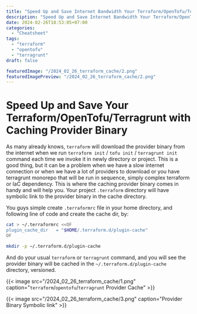 ```yaml
---
title: "Speed Up and Save Internet Bandwidth Your Terraform/OpenTofu/Terragrunt with Caching Provider Binary"
description: "Speed Up and Save Internet Bandwidth Your Terraform/OpenTofu/Terragrunt with Caching Provider Binary"
date: 2024-02-26T18:53:05+07:00
categories:
  - "Cheatsheet"
tags:
  - "terraform"
  - "opentofu"
  - "terragrunt"
draft: false

featuredImage: "/2024_02_26_terraform_cache/2.png"
featuredImagePreview: "/2024_02_26_terraform_cache/2.png"
---
```


# Speed Up and Save Your Terraform/OpenTofu/Terragrunt with Caching Provider Binary

As many already knows, `terraform` will download the provider binary from the internet when we run `terraform init` / `tofu init` / `terragrunt init` command each time we invoke it in newly directory or project. This is a good thing, but it can be a problem when we have a slow internet connection or when we have a lot of providers to download or you have terragrunt monorepo that will be run in sequence, simply complex terraform or IaC dependency. This is where the caching provider binary comes in handy and will help you. Your project `.terraform` directory will have symbolic link to the provider binary in the cache directory.

You guys simple create `.terraformrc` file in your home directory, and following line of code and create the cache dir, by:

```bash
cat > ~/.terraformrc <<OF
plugin_cache_dir   = "$HOME/.terraform.d/plugin-cache"
OF

mkdir -p ~/.terraform.d/plugin-cache
```

And do your usual `terraform` or `terragrunt` command, and you will see the provider binary will be cached in the `~/.terraform.d/plugin-cache` directory, versioned.

{{< image src="/2024_02_26_terraform_cache/1.png" caption="`terraform`/`opentofu`/`terragrunt` Provider Cache" >}}

{{< image src="/2024_02_26_terraform_cache/3.png" caption="Provider Binary Symbolic link" >}}
